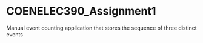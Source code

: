 # COENELEC390_Assignment1
Manual event counting application that stores the sequence of three distinct events
